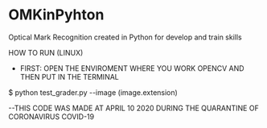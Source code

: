 # OMKinPyhton
Optical Mark Recognition created in Python for develop and train skills

HOW TO RUN (LINUX)
- FIRST: OPEN THE ENVIROMENT WHERE YOU WORK OPENCV
 AND THEN PUT IN THE TERMINAL


 $ python test_grader.py --image (image.extension)





--THIS CODE WAS MADE AT APRIL 10 2020
DURING THE QUARANTINE OF CORONAVIRUS COVID-19
